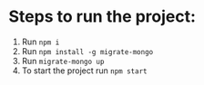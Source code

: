 # Steps to run the project:
1. Run `npm i`
2. Run `npm install -g migrate-mongo`
3. Run `migrate-mongo up`
4. To start the project run `npm start`